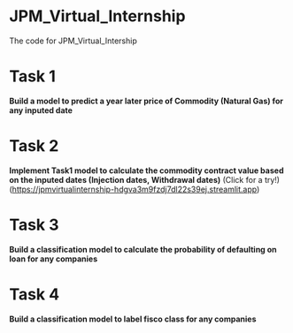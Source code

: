 # JPM_Virtual_Internship
The code for JPM_Virtual_Intership


# Task 1
**Build a model to predict a year later price of Commodity (Natural Gas) for any inputed date**

# Task 2 
**Implement Task1 model to calculate the commodity contract value based on the inputed dates (Injection dates, Withdrawal dates)**
(Click for a try!)(https://jpmvirtualinternship-hdgva3m9fzdj7dl22s39ej.streamlit.app)

# Task 3
**Build a classification model to calculate the probability of defaulting on loan for any companies**

# Task 4
**Build a classification model to label fisco class for any companies**
